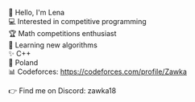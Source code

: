👋 Hello, I'm Lena  
💻 Interested in competitive programming  
🏆 Math competitions enthusiast  
🚀 Learning new algorithms  
✨ C++  
📌 Poland  
📊 Codeforces: https://codeforces.com/profile/Zawka

👉 Find me on Discord: zawka18

